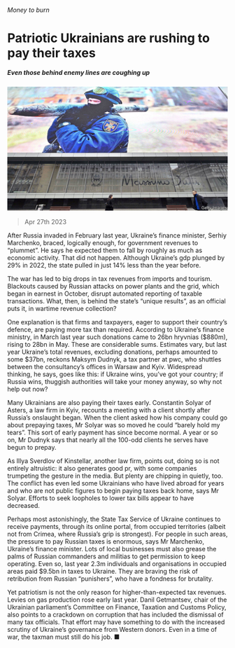 ###### Money to burn

# Patriotic Ukrainians are rushing to pay their taxes 

##### Even those behind enemy lines are coughing up 

![image](images/20230429_FNP503.jpg) 

> Apr 27th 2023 


After Russia invaded in February last year, Ukraine’s finance minister, Serhiy Marchenko, braced, logically enough, for government revenues to “plummet”. He says he expected them to fall by roughly as much as economic activity. That did not happen. Although Ukraine’s gdp plunged by 29% in 2022, the state pulled in just 14% less than the year before.

The war has led to big drops in tax revenues from imports and tourism. Blackouts caused by Russian attacks on power plants and the grid, which began in earnest in October, disrupt automated reporting of taxable transactions. What, then, is behind the state’s “unique results”, as an official puts it, in wartime revenue collection?

One explanation is that firms and taxpayers, eager to support their country’s defence, are paying more tax than required. According to Ukraine’s finance ministry, in March last year such donations came to 26bn hryvnias ($880m), rising to 28bn in May. These are considerable sums. Estimates vary, but last year Ukraine’s total revenues, excluding donations, perhaps amounted to some $37bn, reckons Maksym Dudnyk, a tax partner at pwc, who shuttles between the consultancy’s offices in Warsaw and Kyiv. Widespread thinking, he says, goes like this: if Ukraine wins, you’ve got your country; if Russia wins, thuggish authorities will take your money anyway, so why not help out now?

Many Ukrainians are also paying their taxes early. Constantin Solyar of Asters, a law firm in Kyiv, recounts a meeting with a client shortly after Russia’s onslaught began. When the client asked how his company could go about prepaying taxes, Mr Solyar was so moved he could “barely hold my tears”. This sort of early payment has since become normal. A year or so on, Mr Dudnyk says that nearly all the 100-odd clients he serves have begun to prepay.

As Illya Sverdlov of Kinstellar, another law firm, points out, doing so is not entirely altruistic: it also generates good pr, with some companies trumpeting the gesture in the media. But plenty are chipping in quietly, too. The conflict has even led some Ukrainians who have lived abroad for years and who are not public figures to begin paying taxes back home, says Mr Solyar. Efforts to seek loopholes to lower tax bills appear to have decreased.

Perhaps most astonishingly, the State Tax Service of Ukraine continues to receive payments, through its online portal, from occupied territories (albeit not from Crimea, where Russia’s grip is strongest). For people in such areas, the pressure to pay Russian taxes is enormous, says Mr Marchenko, Ukraine’s finance minister. Lots of local businesses must also grease the palms of Russian commanders and militias to get permission to keep operating. Even so, last year 2.3m individuals and organisations in occupied areas paid $9.5bn in taxes to Ukraine. They are braving the risk of retribution from Russian “punishers”, who have a fondness for brutality.

Yet patriotism is not the only reason for higher-than-expected tax revenues. Levies on gas production rose early last year. Danil Getmantsev, chair of the Ukrainian parliament’s Committee on Finance, Taxation and Customs Policy, also points to a crackdown on corruption that has included the dismissal of many tax officials. That effort may have something to do with the increased scrutiny of Ukraine’s governance from Western donors. Even in a time of war, the taxman must still do his job. ■


